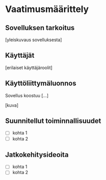# Vaatimusmäärittely

## Sovelluksen tarkoitus

[yleiskuvaus sovelluksesta]

## Käyttäjät

[erilaiset käyttäjäroolit]

## Käyttöliittymäluonnos

Sovellus koostuu [...]

[kuva]

## Suunnitellut toiminnallisuudet

- [ ] kohta 1
- [ ] kohta 2

## Jatkokehitysideoita

- [ ] kohta 1
- [ ] kohta 2
